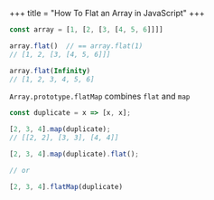 +++
title = "How To Flat an Array in JavaScript"
+++

```js
const array = [1, [2, [3, [4, 5, 6]]]]

array.flat()  // == array.flat(1)
// [1, 2, [3, [4, 5, 6]]]

array.flat(Infinity)
// [1, 2, 3, 4, 5, 6]
```

`Array.prototype.flatMap` combines `flat` and `map`

```js
const duplicate = x => [x, x];

[2, 3, 4].map(duplicate);
// [[2, 2], [3, 3], [4, 4]]

[2, 3, 4].map(duplicate).flat();

// or

[2, 3, 4].flatMap(duplicate)

```


